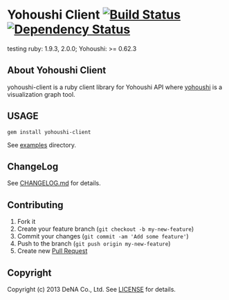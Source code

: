 # Yohoushi Client [![Build Status](https://secure.travis-ci.org/yohoushi/yohoushi-client.png?branch=master)](http://travis-ci.org/yohoushi/yohoushi-client) [![Dependency Status](https://gemnasium.com/yohoushi/yohoushi-client.png)](https://gemnasium.com/yohoushi/yohoushi-client)

testing ruby: 1.9.3, 2.0.0; Yohoushi: >= 0.62.3

## About Yohoushi Client

yohoushi-client is a ruby client library for Yohoushi API where [yohoushi](http://yohoushi.github.io/yohoushi/) is a visualization graph tool.

## USAGE

    gem install yohoushi-client

See [examples](examples) directory.

## ChangeLog

See [CHANGELOG.md](CHANGELOG.md) for details.

## Contributing

1. Fork it
2. Create your feature branch (`git checkout -b my-new-feature`)
3. Commit your changes (`git commit -am 'Add some feature'`)
4. Push to the branch (`git push origin my-new-feature`)
5. Create new [Pull Request](../../pull/new/master)

## Copyright

Copyright (c) 2013 DeNA Co., Ltd. See [LICENSE](LICENSE) for details.
